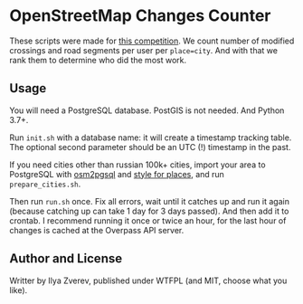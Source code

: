 # OpenStreetMap Changes Counter

These scripts were made for [this competition](http://osm-competition.tilda.ws/).
We count number of modified crossings and road segments per user per `place=city`.
And with that we rank them to determine who did the most work.

## Usage

You will need a PostgreSQL database. PostGIS is not needed. And Python 3.7+.

Run `init.sh` with a database name: it will create a timestamp tracking table.
The optional second parameter should be an UTC (!) timestamp in the past.

If you need cities other than russian 100k+ cities, import your area to PostgreSQL
with [osm2pgsql](https://www.osm2pgsql.org/) and
[style for places](https://github.com/Zverik/city-mapping-stats/blob/main/scripts/highways-and-places.style),
and run `prepare_cities.sh`.

Then run `run.sh` once. Fix all errors, wait until it catches up and run it again
(because catching up can take 1 day for 3 days passed). And then add it to crontab.
I recommend running it once or twice an hour, for the last hour of changes is cached
at the Overpass API server.

## Author and License

Writter by Ilya Zverev, published under WTFPL (and MIT, choose what you like).
